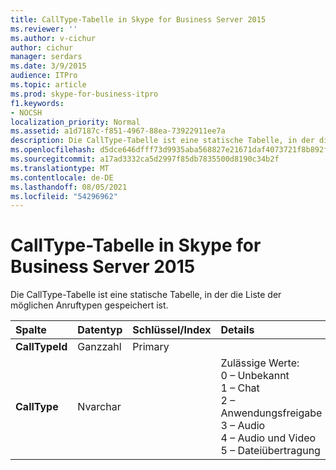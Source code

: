 ```yaml
---
title: CallType-Tabelle in Skype for Business Server 2015
ms.reviewer: ''
ms.author: v-cichur
author: cichur
manager: serdars
ms.date: 3/9/2015
audience: ITPro
ms.topic: article
ms.prod: skype-for-business-itpro
f1.keywords:
- NOCSH
localization_priority: Normal
ms.assetid: a1d7187c-f851-4967-88ea-73922911ee7a
description: Die CallType-Tabelle ist eine statische Tabelle, in der die Liste der möglichen Anruftypen gespeichert ist.
ms.openlocfilehash: d5dce646dfff73d9935aba568827e21671daf4073721f8b892f369d62348e945
ms.sourcegitcommit: a17ad3332ca5d2997f85db7835500d8190c34b2f
ms.translationtype: MT
ms.contentlocale: de-DE
ms.lasthandoff: 08/05/2021
ms.locfileid: "54296962"
---
```

# <a name="calltype-table-in-skype-for-business-server-2015"></a>CallType-Tabelle in Skype for Business Server 2015
 
Die CallType-Tabelle ist eine statische Tabelle, in der die Liste der möglichen Anruftypen gespeichert ist.
  
|**Spalte**|**Datentyp**|**Schlüssel/Index**|**Details**|
|:-----|:-----|:-----|:-----|
|**CallTypeId** <br/> |Ganzzahl  <br/> |Primary  <br/> ||
|**CallType** <br/> |Nvarchar  <br/> || Zulässige Werte: <br/>  0 – Unbekannt <br/>  1 – Chat <br/>  2 – Anwendungsfreigabe <br/>  3 – Audio <br/>  4 – Audio und Video <br/>  5 – Dateiübertragung <br/> |
   

